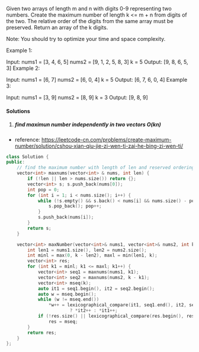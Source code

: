 Given two arrays of length m and n with digits 0-9 representing two numbers. Create the maximum number of length k <= m + n from digits of the two. The relative order of the digits from the same array must be preserved. Return an array of the k digits.

Note: You should try to optimize your time and space complexity.

Example 1:

Input:
nums1 = [3, 4, 6, 5]
nums2 = [9, 1, 2, 5, 8, 3]
k = 5
Output:
[9, 8, 6, 5, 3]
Example 2:

Input:
nums1 = [6, 7]
nums2 = [6, 0, 4]
k = 5
Output:
[6, 7, 6, 0, 4]
Example 3:

Input:
nums1 = [3, 9]
nums2 = [8, 9]
k = 3
Output:
[9, 8, 9]

#### Solutions

1. ##### find maximun number independently in two vectors O(kn)

- reference: https://leetcode-cn.com/problems/create-maximum-number/solution/cshou-xian-qiu-jie-zi-wen-ti-zai-he-bing-zi-wen-ti/

```c++
class Solution {
public:
    // find the maximum number with length of len and reserved ordering
    vector<int> maxnums(vector<int> & nums, int len) {
        if (!len || len > nums.size()) return {};
        vector<int> s; s.push_back(nums[0]);
        int pop = 0;
        for (int i = 1; i < nums.size(); i++) {
            while (!s.empty() && s.back() < nums[i] && nums.size() - pop > len) {
                s.pop_back(); pop++;
            }
            s.push_back(nums[i]);
        }
        return s;
    }

    vector<int> maxNumber(vector<int>& nums1, vector<int>& nums2, int k) {
        int len1 = nums1.size(), len2 = nums2.size();
        int minl = max(0, k - len2), maxl = min(len1, k);
        vector<int> res;
        for (int k1 = minl; k1 <= maxl; k1++) {
            vector<int> seq1 = maxnums(nums1, k1);
            vector<int> seq2 = maxnums(nums2, k - k1);
            vector<int> mseq(k);
            auto it1 = seq1.begin(), it2 = seq2.begin();
            auto w = mseq.begin();
            while (w != mseq.end())
                *w++ = lexicographical_compare(it1, seq1.end(), it2, seq2.end()) 
                        ? *it2++ : *it1++;
            if (!res.size() || lexicographical_compare(res.begin(), res.end(), mseq.begin(), mseq.end()))
                res = mseq;
        }
        return res;
    }
};
```